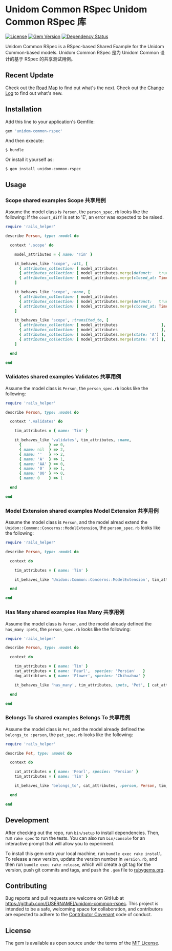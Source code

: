 # Unidom Common RSpec Unidom Common RSpec 库

[![License](https://img.shields.io/badge/license-MIT-green.svg)](http://opensource.org/licenses/MIT)
[![Gem Version](https://badge.fury.io/rb/unidom-common-rspec.svg)](https://badge.fury.io/rb/unidom-common-rspec)
[![Dependency Status](https://gemnasium.com/badges/github.com/topbitdu/unidom-common-rspec.svg)](https://gemnasium.com/github.com/topbitdu/unidom-common-rspec)

Unidom Common RSpec is a RSpec-based Shared Example for the Unidom Common-based models. Unidom Common RSpec 是为 Unidom Common 设计的基于 RSpec 的共享测试用例。



## Recent Update

Check out the [Road Map](ROADMAP.md) to find out what's the next.
Check out the [Change Log](CHANGELOG.md) to find out what's new.



## Installation

Add this line to your application's Gemfile:

```ruby
gem 'unidom-common-rspec'
```

And then execute:

    $ bundle

Or install it yourself as:

    $ gem install unidom-common-rspec



## Usage

### Scope shared examples Scope 共享用例

Assume the model class is ``Person``, the ``person_spec.rb`` looks like the following:
If the ``count_diff`` is set to 'E', an error was expected to be raised.
```ruby
require 'rails_helper'

describe Person, type: :model do

  context '.scope' do

    model_attributes = { name: 'Tim' }

    it_behaves_like 'scope', :all, [
      { attributes_collection: [ model_attributes                            ], count_diff: 1, args: [] },
      { attributes_collection: [ model_attributes.merge(defunct:   true)     ], count_diff: 1, args: [] },
      { attributes_collection: [ model_attributes.merge(closed_at: Time.now) ], count_diff: 1, args: [] }
    ]

    it_behaves_like 'scope', :none, [
      { attributes_collection: [ model_attributes                            ], count_diff: 0, args: [] },
      { attributes_collection: [ model_attributes.merge(defunct:   true)     ], count_diff: 0, args: [] },
      { attributes_collection: [ model_attributes.merge(closed_at: Time.now) ], count_diff: 0, args: [] }
    ]

    it_behaves_like 'scope', :transited_to, [
      { attributes_collection: [ model_attributes                   ], count_diff: 1, args: [ 'C' ] },
      { attributes_collection: [ model_attributes                   ], count_diff: 0, args: [ 'A' ] },
      { attributes_collection: [ model_attributes.merge(state: 'A') ], count_diff: 0, args: [ 'C' ] },
      { attributes_collection: [ model_attributes.merge(state: 'A') ], count_diff: 1, args: [ 'A' ] }
    ]

  end

end
```

### Validates shared examples Validates 共享用例

Assume the model class is ``Person``, the ``person_spec.rb`` looks like the following:
```ruby
require 'rails_helper'

describe Person, type: :model do

  context '.validates' do

    tim_attributes = { name: 'Tim' }

    it_behaves_like 'validates', tim_attributes, :name,
      {            } => 0,
      { name: nil  } => 2,
      { name: ''   } => 2,
      { name: 'A'  } => 1,
      { name: 'AA' } => 0,
      { name: '0'  } => 1,
      { name: '00' } => 0,
      { name: 0    } => 1

  end

end
```

### Model Extension shared examples Model Extension 共享用例

Assume the model class is ``Person``, and the model alread extend the ``Unidom::Common::Concerns::ModelExtension``, the ``person_spec.rb`` looks like the following:
```ruby
require 'rails_helper'

describe Person, type: :model do

  context do

    tim_attributes = { name: 'Tim' }

    it_behaves_like 'Unidom::Common::Concerns::ModelExtension', tim_attributes

  end

end
```

### Has Many shared examples Has Many 共享用例

Assume the model class is ``Person``, and the model already defined the ``has_many :pets``, the ``person_spec.rb`` looks like the following:
```ruby
require 'rails_helper'

describe Person, type: :model do

  context do

    tim_attributes = { name: 'Tim' }
    cat_attributes = { name: 'Pearl',  species: 'Persian'   }
    dog_attribtues = { name: 'Flower', species: 'Chihuahua' }

    it_behaves_like 'has_many', tim_attributes, :pets, 'Pet', [ cat_attributes, dog_attribtues ]

  end

end
```

### Belongs To shared examples Belongs To 共享用例

Assume the model class is ``Pet``, and the model already defined the ``belongs_to :person``, the ``pet_spec.rb`` looks like the following:
```ruby
require 'rails_helper'

describe Pet, type: :model do

  context do

    cat_attributes = { name: 'Pearl', species: 'Persian' }
    tim_attributes = { name: 'Tim' }

    it_behaves_like 'belongs_to', cat_attributes, :person, Person, tim_attributes

  end

end
```

## Development

After checking out the repo, run `bin/setup` to install dependencies. Then, run `rake spec` to run the tests. You can also run `bin/console` for an interactive prompt that will allow you to experiment.

To install this gem onto your local machine, run `bundle exec rake install`. To release a new version, update the version number in `version.rb`, and then run `bundle exec rake release`, which will create a git tag for the version, push git commits and tags, and push the `.gem` file to [rubygems.org](https://rubygems.org).



## Contributing

Bug reports and pull requests are welcome on GitHub at https://github.com/[USERNAME]/unidom-common-rspec. This project is intended to be a safe, welcoming space for collaboration, and contributors are expected to adhere to the [Contributor Covenant](http://contributor-covenant.org) code of conduct.



## License

The gem is available as open source under the terms of the [MIT License](http://opensource.org/licenses/MIT).

